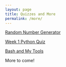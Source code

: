 ```yaml
---
layout: page
title: Quizzes and More
permalink: /more/
---
```


[Random Number Generator](https://drewreed2005.github.io/realdrew/2022/08/22/randomnumber.html)

[Week 1 Python Quiz](https://drewreed2005.github.io/realdrew/2022/08/23/pythonworkweek1.html)

[Bash and My Tools](https://drewreed2005.github.io/realdrew/2022/08/25/bashstuff.html)

More to come!